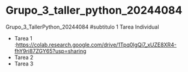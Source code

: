 # Grupo_3_taller_python_20244084
Grupo_3_TallerPython_20244084
#subtitulo 1
Tarea Individual
- Tarea 1 :https://colab.research.google.com/drive/1Tpq0lgQi7_xUZE8XR4-fhY9ri87ZGY65?usp=sharing
- Tarea 2
- Tarea 3 
